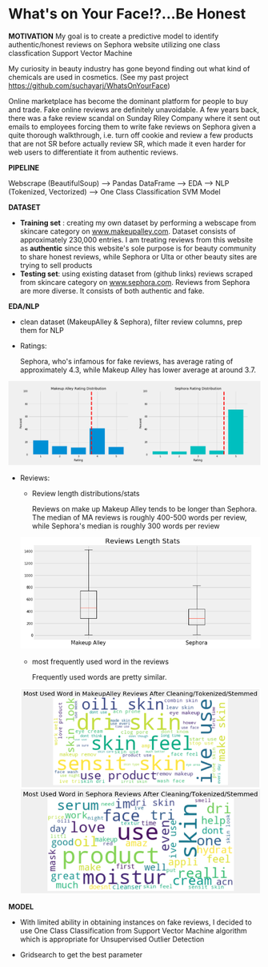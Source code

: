 # What's on Your Face!?...Be Honest

**MOTIVATION**
My goal is to create a predictive model to identify authentic/honest reviews on Sephora website utilizing one class classfication Support Vector Machine

My curiosity in beauty industry has gone beyond finding out what kind of chemicals are used in cosmetics. (See my past project https://github.com/suchayarj/WhatsOnYourFace)

Online marketplace has become the dominant platform for people to buy and trade. Fake online reviews are definitely unavoidable. A few years back, there was a fake review scandal on Sunday Riley Company where it sent out emails to employees forcing them to write fake reviews on Sephora given a quite thorough walkthrough, i.e. turn off cookie and review a few products that are not SR before actually review SR, which made it even harder for web users to differentiate it from authentic reviews. 

**PIPELINE**

Webscrape (BeautifulSoup) --> Pandas DataFrame --> EDA --> NLP (Tokenized, Vectorized) --> One Class Classification SVM Model

**DATASET**

- **Training set** : creating my own dataset by performing a webscape from skincare category on www.makeupalley.com. Dataset consists of approximately 230,000 entries. I am treating reviews from this website as **authentic** since this website's sole purpose is for beauty community to share honest reviews, while Sephora or Ulta or other beauty sites are trying to sell products  
- **Testing set**: using existing dataset from (github links) reviews scraped from skincare category on www.sephora.com. Reviews from Sephora are more diverse. It consists of both authentic and fake. 

**EDA/NLP**
- clean dataset (MakeupAlley & Sephora), filter review columns, prep them for NLP
- Ratings:
    
    Sephora, who's infamous for fake reviews, has average rating of approximately 4.3, while Makeup Alley has lower average at around 3.7. 
<p align="center">
  <img src="imgs/Ratingdist.png">
</p>

- Reviews:
    - Review length distributions/stats
        
        Reviews on make up Makeup Alley tends to be longer than Sephora. The median of MA reviews is roughly 400-500 words per review, while Sephora's median is roughly 300 words per review
     <p align="center">
    <img src="imgs/Reviewlenboxplot.png">
    </p>
    
    - most frequently used word in the reviews

        Frequently used words are pretty similar.
    <p align="center">
    <img src="imgs/MAwordcloud-clean.png">
    <img src="imgs/Swordcloud-clean.png">
    </p>


**MODEL**

- With limited ability in obtaining instances on fake reviews, I decided to use One Class Classification from Support Vector Machine algorithm which is appropriate for Unsupervised Outlier Detection

- Gridsearch to get the best parameter

